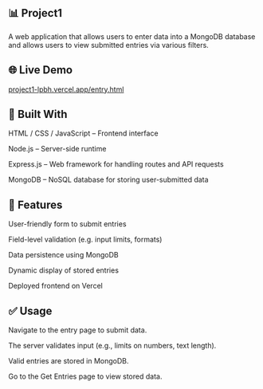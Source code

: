 ## 📊 Project1

A web application that allows users to enter data into a MongoDB database and allows users to view submitted entries via various filters.

## 🌐 Live Demo

[project1-lpbh.vercel.app/entry.html](https://www.project1-lpbh.vercel.app/entry.html)

## 🧱 Built With

HTML / CSS / JavaScript – Frontend interface

Node.js – Server-side runtime

Express.js – Web framework for handling routes and API requests

MongoDB – NoSQL database for storing user-submitted data

## 🎯 Features

User-friendly form to submit entries

Field-level validation (e.g. input limits, formats)

Data persistence using MongoDB

Dynamic display of stored entries

Deployed frontend on Vercel

## ✅ Usage

Navigate to the entry page to submit data.

The server validates input (e.g., limits on numbers, text length).

Valid entries are stored in MongoDB.

Go to the Get Entries page to view stored data.
